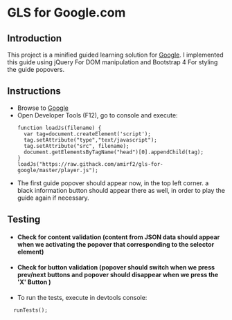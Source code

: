 # GLS for Google.com

## Introduction

This project is a minified guided learning solution for [Google](https://www.google.com/?hl=en). I implemented this guide using jQuery For DOM manipulation and Bootstrap 4 For styling the guide popovers.

## Instructions

  * Browse to [Google](https://www.google.com/?hl=en)
  * Open Developer Tools (F12), go to console and execute:
    ```
    function loadJs(filename) {
      var tag=document.createElement('script');
      tag.setAttribute("type","text/javascript");
      tag.setAttribute("src", filename);
      document.getElementsByTagName("head")[0].appendChild(tag);
    }
    loadJs("https://raw.githack.com/amirf2/gls-for-google/master/player.js");
    ``` 
  * The first guide popover should appear now, in the top left corner. a black information button should appear there as well, in order to play the guide again if necessary.

## Testing
  * #### Check for content validation (content from JSON data should appear when we activating the popover that corresponding to the selector element) 
  * #### Check for button validation (popover should switch when we press prev/next buttons and popover should disappear when we press the 'X' Button ) 

 * To run the tests, execute in devtools console:
```
  runTests();
```
